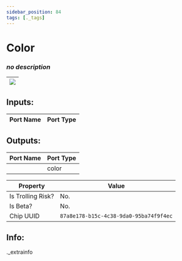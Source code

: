```yaml
---
sidebar_position: 84
tags: [._tags]
---
```


# Color


### *no description*

| ![](https://images-ext-2.discordapp.net/external/MPmIaQzlEPmgGWlgi-WxBBXt0Bjv_zWPkg1y1f_sy3s/https/www.recroomcircuits.com/image/circuit/absolute-value?width=206&height=108) |
|-----|

## Inputs:
| Port Name | Port Type |
|-----------|-----------|

## Outputs:
| Port Name | Port Type |
|-----------|-----------|
|  | color | 

| Property  | Value |
|-------------------|-----------|
| Is Trolling Risk? | No. |
| Is Beta? | No. |
| Chip UUID | `87a8e178-b15c-4c38-9da0-95ba74f9f4ec` |

## Info:
._extrainfo